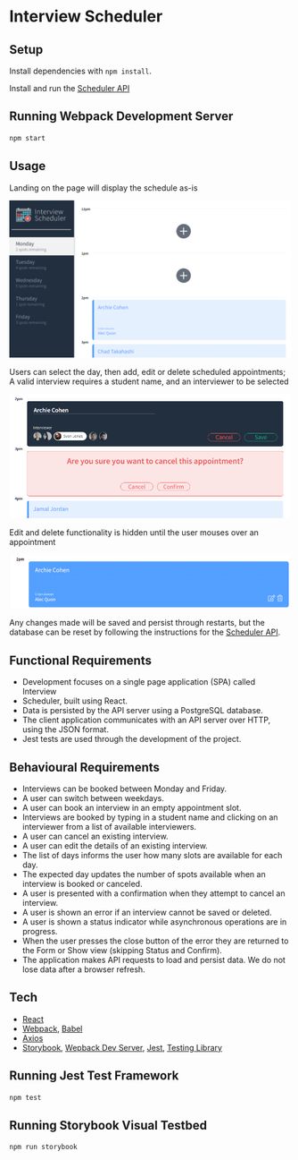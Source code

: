 # Interview Scheduler

## Setup

Install dependencies with `npm install`.

Install and run the [Scheduler API](https://github.com/lighthouse-labs/scheduler-api)

## Running Webpack Development Server

```sh
npm start
```

## Usage

Landing on the page will display the schedule as-is

![Landing](https://github.com/robotsch/scheduler/blob/main/docs/landing.PNG?raw=true)

Users can select the day, then add, edit or delete scheduled appointments; A valid interview requires a student name, and an interviewer to be selected

![Edit/delete](https://github.com/robotsch/scheduler/blob/main/docs/edit_delete.PNG?raw=true)

Edit and delete functionality is hidden until the user mouses over an appointment

![Mouseover](https://github.com/robotsch/scheduler/blob/main/docs/mouseover.PNG?raw=true)

Any changes made will be saved and persist through restarts, but the database can be reset by following the instructions for the [Scheduler API](https://github.com/lighthouse-labs/scheduler-api).

## Functional Requirements
- Development focuses on a single page application (SPA) called Interview
- Scheduler, built using React.
- Data is persisted by the API server using a PostgreSQL database.
- The client application communicates with an API server over HTTP, using the JSON format.
- Jest tests are used through the development of the project.

## Behavioural Requirements

- Interviews can be booked between Monday and Friday.
- A user can switch between weekdays.
- A user can book an interview in an empty appointment slot.
- Interviews are booked by typing in a student name and clicking on an interviewer from a list of available interviewers.
- A user can cancel an existing interview.
- A user can edit the details of an existing interview.
- The list of days informs the user how many slots are available for each day.
- The expected day updates the number of spots available when an interview is booked or canceled.
- A user is presented with a confirmation when they attempt to cancel an interview.
- A user is shown an error if an interview cannot be saved or deleted.
- A user is shown a status indicator while asynchronous operations are in  progress.
- When the user presses the close button of the error they are returned to the Form or Show view (skipping Status and Confirm).
- The application makes API requests to load and persist data. We do not lose data after a browser refresh.

## Tech

- [React](https://reactjs.org)
- [Webpack](https://webpack.js.org), [Babel](https://babeljs.io)
- [Axios](https://github.com/axios/axios)
- [Storybook](https://storybook.js.org/), [Wepback Dev Server](https://github.com/webpack/webpack-dev-server), [Jest](https://jestjs.io/en/), [Testing Library](https://testing-library.com/)

## Running Jest Test Framework

```sh
npm test
```

## Running Storybook Visual Testbed

```sh
npm run storybook
```
